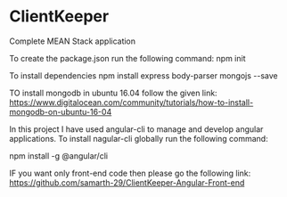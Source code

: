 # ClientKeeper
Complete MEAN Stack application



To create the package.json run the following command:
npm init

To install dependencies
npm install express body-parser mongojs --save


TO install mongodb in ubuntu 16.04 follow the given link:
https://www.digitalocean.com/community/tutorials/how-to-install-mongodb-on-ubuntu-16-04


In this project I have used angular-cli to manage and develop angular applications.
To install nagular-cli globally run the following command:

npm install -g @angular/cli

IF you want only front-end code then please go the following link:
https://github.com/samarth-29/ClientKeeper-Angular-Front-end


